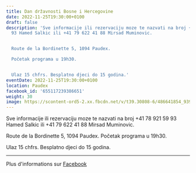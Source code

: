 ```yaml
---
title: Dan državnosti Bosne i Hercegovine
date: 2022-11-25T19:30:00+0100
draft: false
description: 'Sve informacije ili rezervaciju moze te nazvati na broj +41 78 921 59
  93 Hamed Salkic ili +41 79 622 41 88 Mirsad Muminovic.


  Route de la Bordinette 5, 1094 Paudex.

  Početak programa u 19h30.


  Ulaz 15 chfrs. Besplatno djeci do 15 godina.'
eventDate: 2022-11-25T19:30:00+0100
location: Paudex
facebook_id: '655117239386651'
weight: 30
image: https://scontent-ord5-2.xx.fbcdn.net/v/t39.30808-6/486641854_9399207156841686_1516080123773765506_n.jpg?_nc_cat=103&ccb=1-7&_nc_sid=9e60e4&_nc_ohc=tFYq0Wsc_14Q7kNvwEaOzUW&_nc_oc=AdlhlZctLDnQOSXGTMaO52lhNnrFvrsHDU3NTwu7qyrn1PlqgkXfxZ_DWA1dwPKqwvU&_nc_zt=23&_nc_ht=scontent-ord5-2.xx&edm=ABTKTjYEAAAA&_nc_gid=wjbdpPM2TqF-HJn67CaorA&oh=00_AfbrBDHjH-Mr-tdzrMvCLqIhnWgZvvVGm9rAZZJGym9Rjg&oe=68C2DB3D
---
```


Sve informacije ili rezervaciju moze te nazvati na broj +41 78 921 59 93 Hamed Salkic ili +41 79 622 41 88 Mirsad Muminovic.

Route de la Bordinette 5, 1094 Paudex.
Početak programa u 19h30.

Ulaz 15 chfrs. Besplatno djeci do 15 godina.

---

Plus d'informations sur [Facebook](https://facebook.com/events/655117239386651)